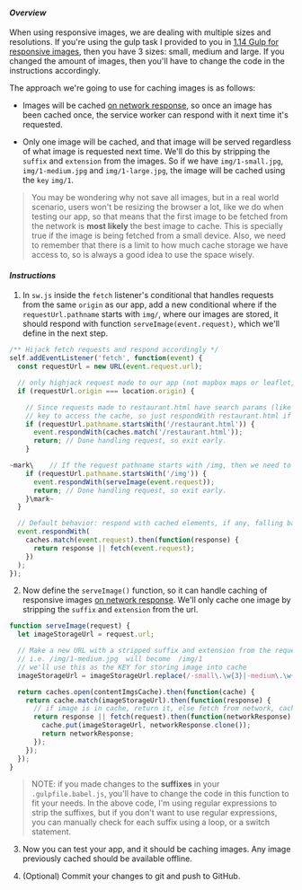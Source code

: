 #### _Overview_

When using responsive images, we are dealing with multiple sizes and resolutions. If you're using the gulp task I provided to you in [1.14 Gulp for responsive images](?1.14.gulp-for-responsive-images), then you have 3 sizes: small, medium and large. If you changed the amount of images, then you'll have to change the code in the instructions accordingly.

The approach we're going to use for caching images is as follows:

* Images will be cached [on network response](https://developers.google.com/web/fundamentals/instant-and-offline/offline-cookbook/#on-network-response), so once an image has been cached once, the service worker can respond with it next time it's requested.

* Only one image will be cached, and that image will be served regardless of what image is requested next time. We'll do this by stripping the `suffix` and `extension` from the images. So if we have `img/1-small.jpg`, `img/1-medium.jpg` and `img/1-large.jpg`, the image will be cached using the `key` `img/1`. 
> You may be wondering why not save all images, but in a real world scenario, users won't be resizing the browser a lot, like we do when testing our app, so that means that the first image to be fetched from the network is **most likely** the best image to cache. This is specially true if the image is being fetched from a small device. Also, we need to remember that there is a limit to how much cache storage we have access to, so is always a good idea to use the space wisely.

#### _Instructions_

1. In `sw.js` inside the `fetch` listener's conditional that handles requests from the same `origin` as our app, add a new conditional where if the `requestUrl.pathname` starts with `img/`, where our images are stored, it should respond with function `serveImage(event.request)`, which we'll define in the next step.

```javascript
/** Hijack fetch requests and respond accordingly */
self.addEventListener('fetch', function(event) {
  const requestUrl = new URL(event.request.url);

  // only highjack request made to our app (not mapbox maps or leaflet, for example)
  if (requestUrl.origin === location.origin) {

    // Since requests made to restaurant.html have search params (like ?id=1), the url can't be used as the
    // key to access the cache, so just respondWith restaurant.html if pathname startsWith '/restaurant.html'
    if (requestUrl.pathname.startsWith('/restaurant.html')) {
      event.respondWith(caches.match('/restaurant.html'));
      return; // Done handling request, so exit early.
    }

~mark\    // If the request pathname starts with /img, then we need to handle images.
    if (requestUrl.pathname.startsWith('/img')) {
      event.respondWith(serveImage(event.request));
      return; // Done handling request, so exit early.
    }\mark~
  }

  // Default behavior: respond with cached elements, if any, falling back to network.
  event.respondWith(
    caches.match(event.request).then(function(response) {
      return response || fetch(event.request);
    })
  );
});
```

2. Now define the `serveImage()` function, so it can handle caching of responsive images [on network response](https://developers.google.com/web/fundamentals/instant-and-offline/offline-cookbook/#on-network-response). We'll only cache one image by stripping the `suffix` and `extension` from the url.

```javascript
function serveImage(request) {
  let imageStorageUrl = request.url;

  // Make a new URL with a stripped suffix and extension from the request url
  // i.e. /img/1-medium.jpg  will become  /img/1
  // we'll use this as the KEY for storing image into cache
  imageStorageUrl = imageStorageUrl.replace(/-small\.\w{3}|-medium\.\w{3}|-large\.\w{3}/i, '');

  return caches.open(contentImgsCache).then(function(cache) {
    return cache.match(imageStorageUrl).then(function(response) {
      // if image is in cache, return it, else fetch from network, cache a clone, then return network response
      return response || fetch(request).then(function(networkResponse) {
        cache.put(imageStorageUrl, networkResponse.clone());
        return networkResponse;
      });
    });
  });
}
```
> NOTE: if you made changes to the **suffixes** in your `.gulpfile.babel.js`, you'll have to change the code in this function to fit your needs. In the above code, I'm using regular expressions to strip the suffixes, but if you don't want to use regular expressions, you can manually check for each suffix using a loop, or a switch statement.

3. Now you can test your app, and it should be caching images. Any image previously cached should be available offline.

4. (Optional) Commit your changes to git and push to GitHub.
